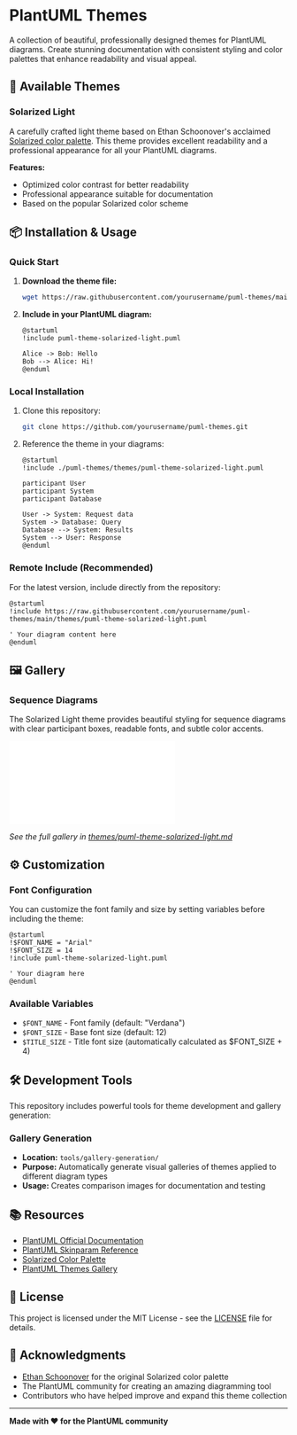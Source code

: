 # PlantUML Themes

A collection of beautiful, professionally designed themes for PlantUML diagrams. Create stunning documentation with consistent styling and color palettes that enhance readability and visual appeal.

## 🎨 Available Themes

### Solarized Light
A carefully crafted light theme based on Ethan Schoonover's acclaimed [Solarized color palette](https://ethanschoonover.com/solarized/). This theme provides excellent readability and a professional appearance for all your PlantUML diagrams.

**Features:**
- Optimized color contrast for better readability
- Professional appearance suitable for documentation
- Based on the popular Solarized color scheme

## 📦 Installation & Usage

### Quick Start

1. **Download the theme file:**
   ```bash
   wget https://raw.githubusercontent.com/yourusername/puml-themes/main/themes/puml-theme-solarized-light.puml
   ```

2. **Include in your PlantUML diagram:**
   ```plantuml
   @startuml
   !include puml-theme-solarized-light.puml

   Alice -> Bob: Hello
   Bob --> Alice: Hi!
   @enduml
   ```

### Local Installation

1. Clone this repository:
   ```bash
   git clone https://github.com/yourusername/puml-themes.git
   ```

2. Reference the theme in your diagrams:
   ```plantuml
   @startuml
   !include ./puml-themes/themes/puml-theme-solarized-light.puml

   participant User
   participant System
   participant Database

   User -> System: Request data
   System -> Database: Query
   Database --> System: Results
   System --> User: Response
   @enduml
   ```

### Remote Include (Recommended)

For the latest version, include directly from the repository:

```plantuml
@startuml
!include https://raw.githubusercontent.com/yourusername/puml-themes/main/themes/puml-theme-solarized-light.puml

' Your diagram content here
@enduml
```

## 🖼️ Gallery

### Sequence Diagrams

The Solarized Light theme provides beautiful styling for sequence diagrams with clear participant boxes, readable fonts, and subtle color accents.

![Sequence Participants](themes/puml-theme-solarized-light.md#gallery)

*See the full gallery in [themes/puml-theme-solarized-light.md](themes/puml-theme-solarized-light.md)*

## ⚙️ Customization

### Font Configuration

You can customize the font family and size by setting variables before including the theme:

```plantuml
@startuml
!$FONT_NAME = "Arial"
!$FONT_SIZE = 14
!include puml-theme-solarized-light.puml

' Your diagram here
@enduml
```

### Available Variables

- `$FONT_NAME` - Font family (default: "Verdana")
- `$FONT_SIZE` - Base font size (default: 12)
- `$TITLE_SIZE` - Title font size (automatically calculated as $FONT_SIZE + 4)

## 🛠️ Development Tools

This repository includes powerful tools for theme development and gallery generation:

### Gallery Generation
- **Location:** `tools/gallery-generation/`
- **Purpose:** Automatically generate visual galleries of themes applied to different diagram types
- **Usage:** Creates comparison images for documentation and testing

## 📚 Resources

- [PlantUML Official Documentation](https://plantuml.com/)
- [PlantUML Skinparam Reference](https://plantuml.com/skinparam)
- [Solarized Color Palette](https://ethanschoonover.com/solarized/)
- [PlantUML Themes Gallery](https://the-lum.github.io/puml-themes-gallery/)

## 📄 License

This project is licensed under the MIT License - see the [LICENSE](LICENSE) file for details.

## 🌟 Acknowledgments

- [Ethan Schoonover](https://ethanschoonover.com/) for the original Solarized color palette
- The PlantUML community for creating an amazing diagramming tool
- Contributors who have helped improve and expand this theme collection

---

**Made with ❤️ for the PlantUML community**
